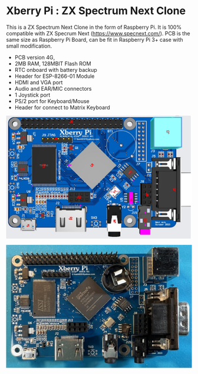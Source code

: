 # Xberry Pi : ZX Spectrum Next Clone
This is a ZX Spectrum Next Clone in the form of Raspberry Pi. It is 100% compatible with ZX Specrum Next (https://www.specnext.com/).
PCB is the same size as Raspberry Pi Board, can be fit in Raspberry Pi 3+ case with small modification.

- PCB version 4G, 
- 2MB RAM, 128MBIT Flash ROM
- RTC onboard with battery backup 
- Header for ESP-8266-01 Module
- HDMI and VGA port
- Audio and EAR/MIC connectors 
- 1 Joystick port
- PS/2 port for Keyboard/Mouse
- Header for connect to Matrix Keyboard
  
![Board](https://github.com/DonSuperfo/Xberry-Pi/blob/main/Issue%204G/Xberry%20Pi%20Issue%204G%20assembly%20Top.JPG)

![Board](https://github.com/DonSuperfo/Xberry-Pi/blob/main/Issue%204G/Xberry%20Issue%204g-3.jpg)


